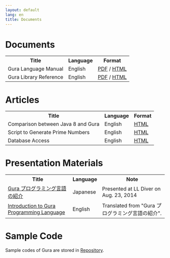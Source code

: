```yaml
---
layout: default
lang: en
title: Documents
---
```


<!-- ----------------------------------------------------------------------- -->
<h1 name="documents">Documents</h1>

<table>
<tr><th>Title</th><th>Language</th><th>Format</th></tr>

<tr>
<td>Gura Language Manual</td><td>English</td>
<td>
<a href="https://github.com/gura-lang/gura/raw/master/doc/language-manual/gura-lang-en.pdf">PDF</a> /
<a href="language-manual/index.html">HTML</a>
</td>
</tr>

<tr>
<td>Gura Library Reference</td><td>English</td>
<td>
<a href="https://github.com/gura-lang/gura/raw/master/doc/library-reference/gura-lib-en.pdf">PDF</a> /
<a href="library-reference/index.html">HTML</a>
</td>
</tr>

</table>


<!-- ----------------------------------------------------------------------- -->
<h1>Articles</h1>

<table>
<tr><th>Title</th><th>Language</th><th>Format</th></tr>

<tr>
<td>Comparison between Java 8 and Gura</td>
<td>English</td>
<td><a href="articles/Comparison-between-Java8-and-Gura.html">HTML</a></td>
</tr>

<tr>
<td>Script to Generate Prime Numbers</td>
<td>English</td>
<td><a href="articles/Script-to-Generate-Prime-Numbers.html">HTML</a></td>
</tr>

<tr>
<td>Database Access</td>
<td>English</td>
<td><a href="articles/Database-Access.html">HTML</a></td>
</tr>

</table>


<!-- ----------------------------------------------------------------------- -->
<h1 name="presentation">Presentation Materials</h1>

<table>
<tr><th>Title</th><th>Language</th><th>Note</th></tr>

<tr><td>
<a href="http://www.slideshare.net/ypsitau/gura-introduction-37974595">
Gura プログラミング言語の紹介
</a></td>
<td>Japanese</td><td>Presented at LL Diver on Aug. 23, 2014</td></tr>

<tr><td>
<a href="http://www.slideshare.net/ypsitau/gura-introductione">
Introduction to Gura Programming Language
</a></td>
<td>English</td><td>Translated from "Gura プログラミング言語の紹介".</td></tr>

</table>


<!-- ----------------------------------------------------------------------- -->
<h1>Sample Code</h1>

<p>Sample codes of Gura are stored in
<a href="https://github.com/gura-lang/gura/tree/master/sample"
 onClick="ga('send', 'event', 'repository', 'click', '/gura-lang/gura/tree/master/sample');">Repository</a>.
</p>
